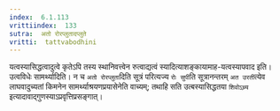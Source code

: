 ```yaml
---
index:  6.1.113
vrittiindex:  133
sutra:  अतो रोरप्लुतादप्लुते
vritti:  tattvabodhini 
---
```


यत्वस्यासिद्धत्वादुत्वे कृतेऽपि तस्य स्थानिवत्त्वेन रुत्वाद्यत्वं स्यादित्याशङ्कायामाह-यत्वस्यापवाद इति। उत्वविधेः सामर्थ्यादिति। न च `अतो रोरप्लुता`दिति सूत्रं परित्यज्य `रोः सुपी`ति सूत्रानन्तरम् `अत उरती`त्येव लाघवादुच्यतां किमनेन सामर्थ्याश्रयणप्रयासेनेति वाच्यम्; तथाहि सति उत्बस्यासिद्धतया `शिवोऽच्र्य` इत्यादावाद्गुणस्याऽप्रवृत्तिप्रसङ्गात्।

